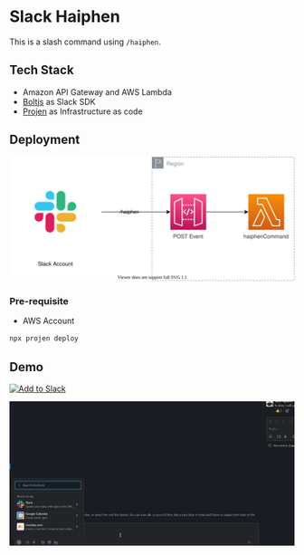 # Slack Haiphen

This is a slash command using `/haiphen`.

## Tech Stack

- Amazon API Gateway and AWS Lambda
- [Boltjs](https://slack.dev/bolt-js/tutorial/getting-started) as Slack SDK
- [Projen](https://github.com/projen/projen) as Infrastructure as code

## Deployment

![Architecture](.drawio/architecture.drawio.svg)

### Pre-requisite

- AWS Account

```bash
npx projen deploy
```

## Demo

<a href="https://slack.com/oauth/v2/authorize?client_id=3646067385254.4086174160645&scope=commands&user_scope="><img alt="Add to Slack" height="40" width="139" src="https://platform.slack-edge.com/img/add_to_slack.png" srcSet="https://platform.slack-edge.com/img/add_to_slack.png 1x, https://platform.slack-edge.com/img/add_to_slack@2x.png 2x" /></a>

![haiphen-command](.drawio/slack-haiphen.gif)